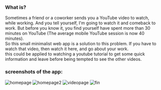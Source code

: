 ### What is?
Sometimes a friend or a coworker sends you a YouTube video to watch, while working. And you tell yourself, I'm going to watch it and comeback to work. But before you know it, you find yourself have spent more than 30 minutes on YouTube (The average mobile YouTube session is now 40 minutes).  
So this small minimalist web app is a solution to this problem. If you have to watch that video, then watch it here, and go about your work.  
this could be applied to watching a youtube tutorial to get some quick information and leave before being tempted to see the other videos.

### screenshots of the app:
   ![homepage](https://user-images.githubusercontent.com/91473510/196261828-404631b0-d639-40d4-958f-38f089a33a3d.png)
   ![homepage2](https://user-images.githubusercontent.com/91473510/196261941-81003729-c416-4572-89c2-0af2f3f8cfd3.png)
   ![videopage](https://user-images.githubusercontent.com/91473510/175263261-fb279205-dd05-45ac-afc9-1c8ebd68791f.png)
   ![fin](https://user-images.githubusercontent.com/91473510/175609692-85806950-fa61-4970-b57a-257588632141.png)
